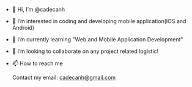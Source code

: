 - 👋 Hi, I’m @cadecanh
- 👀 I’m interested in coding and developing mobile application(IOS and Android)
- 🌱 I’m currently learning "Web and Mobile Application Development"
- 💞️ I’m looking to collaborate on any project related logistic!
- 📫 How to reach me 

  Contact my email: cadecanh@gmail.com
  

<!---
cadecanh/cadecanh is a ✨ special ✨ repository because its `README.md` (this file) appears on your GitHub profile.
You can click the Preview link to take a look at your changes.
--->
